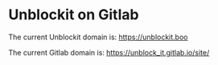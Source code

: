 # Unblockit on Gitlab

The current Unblockit domain is: https://unblockit.boo

The current Gitlab domain is: https://unblock_it.gitlab.io/site/
